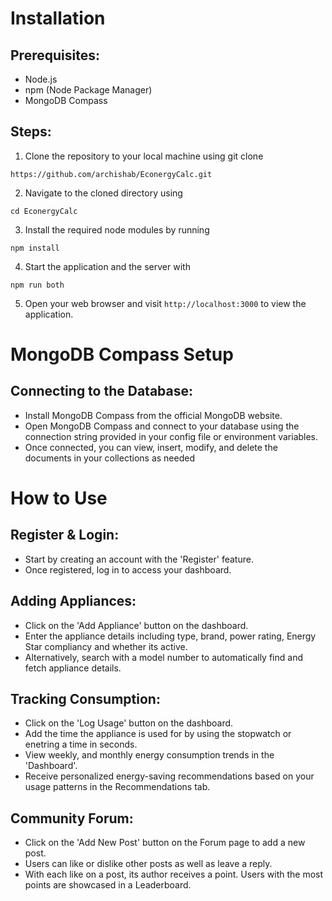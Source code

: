 # Installation

## Prerequisites:
- Node.js
- npm (Node Package Manager)
- MongoDB Compass

## Steps:
1. Clone the repository to your local machine using git clone 
```
https://github.com/archishab/EconergyCalc.git
```
2. Navigate to the cloned directory using 
```
cd EconergyCalc
```
3. Install the required node modules by running 
```
npm install
```
4. Start the application and the server with 
```
npm run both
```
5. Open your web browser and visit `http://localhost:3000` to view the application.

# MongoDB Compass Setup
## Connecting to the Database:
- Install MongoDB Compass from the official MongoDB website.
- Open MongoDB Compass and connect to your database using the connection string provided in your config file or environment variables.
- Once connected, you can view, insert, modify, and delete the documents in your collections as needed

# How to Use

## Register & Login:
- Start by creating an account with the 'Register' feature.
- Once registered, log in to access your dashboard.

## Adding Appliances:
- Click on the 'Add Appliance' button on the dashboard.
- Enter the appliance details including type, brand, power rating, Energy Star compliancy and whether its active.
- Alternatively, search with a model number to automatically find and fetch appliance details.

## Tracking Consumption:
- Click on the 'Log Usage' button on the dashboard.
- Add the time the appliance is used for by using the stopwatch or enetring a time in seconds.
- View weekly, and monthly energy consumption trends in the 'Dashboard'.
- Receive personalized energy-saving recommendations based on your usage patterns in the Recommendations tab.

## Community Forum:
- Click on the 'Add New Post' button on the Forum page to add a new post.
- Users can like or dislike other posts as well as leave a reply.
- With each like on a post, its author receives a point. Users with the most points are showcased in a Leaderboard.